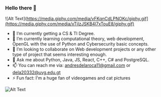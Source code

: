 ### Hello there 👋

![Alt Text](https://media.giphy.com/media/vFKqnCdLPNOKc/giphy.gif](https://media.giphy.com/media/xTiIzJSKB4l7xTouE8/giphy.gif)

- 🔭 I’m currently getting a CS & TI Degree.
- 🌱 I’m currently learning computational theory, web development, OpenGL with the use of Python and Cybersecurity basic concepts.
- 👯 I’m looking to collaborate on Web development projects or any other type of project that seems interesting enough.
- 💬 Ask me about Python, Java, JS, React, C++, C# and PostgreSQL.
- 📫 You can reach me via: andresdelaroca11@gmail.com or dela20332@uvg.edu.gt 
- ⚡ Fun fact: I'm a huge fan of videogames and cat pictures

![Alt Text](https://media.giphy.com/media/vFKqnCdLPNOKc/giphy.gif)
<!--
**andresdlRoca/andresdlRoca** is a ✨ _special_ ✨ repository because its `README.md` (this file) appears on your GitHub profile.

Here are some ideas to get you started:

- 🔭 I’m currently working on ...
- 🌱 I’m currently learning ...
- 👯 I’m looking to collaborate on ...
- 🤔 I’m looking for help with ...
- 💬 Ask me about ...
- 📫 How to reach me: ...
- 😄 Pronouns: ...
- ⚡ Fun fact: ...
-->
